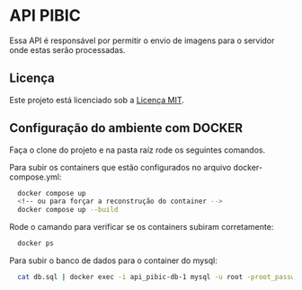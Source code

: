 
# API PIBIC
Essa API é responsável por permitir o envio de imagens para o servidor onde estas serão processadas.

## Licença
Este projeto está licenciado sob a [Licença MIT](LICENSE).

## Configuração do ambiente com DOCKER

Faça o clone do projeto e na pasta raíz rode os seguintes comandos.

Para subir os containers que estão configurados no arquivo docker-compose.yml:
```bash
  docker compose up  
  <!-- ou para forçar a reconstrução do container -->
  docker compose up --build
```

Rode o camando para verificar se os containers subiram corretamente:
```bash
  docker ps
```

Para subir o banco de dados para o container do mysql:
```bash
  cat db.sql | docker exec -i api_pibic-db-1 mysql -u root -proot_password db_pesquisa
```

